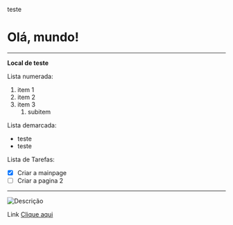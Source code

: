  teste
 # Olá, mundo!
---
**Local  de teste**

Lista numerada:
1. item 1
1. item 2
1. item 3
   1. subitem

Lista demarcada:
 * teste
 * teste 

Lista de Tarefas:
- [x] Criar a mainpage
- [ ] Criar a pagina 2
---
![Descrição](https://github.com/user-attachments/assets/48d20bb3-4ff9-45d2-88c8-17fd3aaf9699)

Link
[Clique aqui](https://www.youtube.com)
